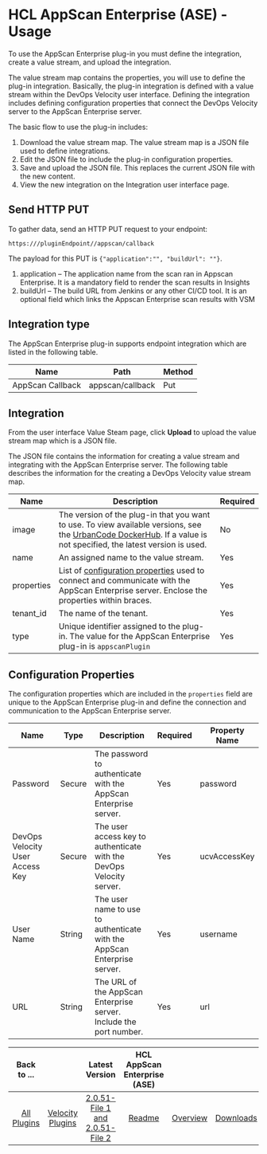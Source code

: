 
# HCL AppScan Enterprise (ASE) - Usage


To use the AppScan Enterprise plug-in you must define the integration, create a value stream, and upload the integration.

The value stream map contains the properties, you will use to define the plug-in integration. Basically, the plug-in integration is defined with a value stream within the DevOps Velocity user interface. Defining the integration includes defining configuration properties that connect the DevOps Velocity server to the AppScan Enterprise server.

The basic flow to use the plug-in includes:

1. Download the value stream map. The value stream map is a JSON file used to define integrations.
2. Edit the JSON file to include the plug-in configuration properties.
3. Save and upload the JSON file. This replaces the current JSON file with the new content.
4. View the new integration on the Integration user interface page.

## Send HTTP PUT

To gather data, send an HTTP PUT request to your endpoint:


```
https:///pluginEndpoint//appscan/callback
```

The payload for this PUT is ```{"application":"", "buildUrl": ""}```.

1. application – The application name from the scan ran in Appscan Enterprise. It is a mandatory field to render the scan results in Insights
2. buildUrl – The build URL from Jenkins or any other CI/CD tool. It is an optional field which links the Appscan Enterprise scan results with VSM

## Integration type

The AppScan Enterprise plug-in supports endpoint integration which are listed in the following table.

| Name | Path |Method |
| --- | --- | --- |
| AppScan Callback | appscan/callback | Put | 

## Integration

From the user interface Value Steam page, click **Upload** to upload the value stream map which is a JSON file.

The JSON file contains the information for creating a value stream and integrating with the AppScan Enterprise server. The following table describes the information for the creating a DevOps Velocity value stream map.


| Name | Description | Required |
| --- | --- | --- |
| image | The version of the plug-in that you want to use. To view available versions, see the [UrbanCode DockerHub](https://hub.docker.com/r/urbancode/ucv-ext-appscan/tags). If a value is not specified, the latest version is used. | No |
| name | An assigned name to the value stream. | Yes |
| properties | List of [configuration properties](#properties) used to connect and communicate with the AppScan Enterprise server. Enclose the properties within braces. | Yes |
| tenant\_id | The name of the tenant. | Yes |
| type | Unique identifier assigned to the plug-in. The value for the AppScan Enterprise plug-in is `appscanPlugin` | Yes |

## Configuration Properties


The configuration properties which are included in the `properties` field are unique to the AppScan Enterprise plug-in and define the connection and communication to the AppScan Enterprise server.


| Name | Type | Description | Required | Property Name |
| --- | --- | --- | --- | --- |
| Password | Secure | The password to authenticate with the AppScan Enterprise server. | Yes | password |
| DevOps Velocity User Access Key | Secure | The user access key to authenticate with the DevOps Velocity server. | Yes | ucvAccessKey |
| User Name | String | The user name to use to authenticate with the AppScan Enterprise server. | Yes | username |
| URL | String | The URL of the AppScan Enterprise server. Include the port number. | Yes | url |






|Back to ...||Latest Version|HCL AppScan Enterprise (ASE) |||
| :---: | :---: | :---: | :---: | :---: | :---: |
|[All Plugins](../../index.md)|[Velocity Plugins](../README.md)|[2.0.51-File 1 ](https://raw.githubusercontent.com/UrbanCode/IBM-UCV-PLUGINS/main/files/ucv-ext-appscan/ucv-ext-appscan%3A2.0.51.tar.7z.001)[and 2.0.51-File 2](https://raw.githubusercontent.com/UrbanCode/IBM-UCV-PLUGINS/main/files/ucv-ext-appscan/ucv-ext-appscan%3A2.0.51.tar.7z.002)|[Readme](README.md)|[Overview](overview.md)|[Downloads](downloads.md)|
